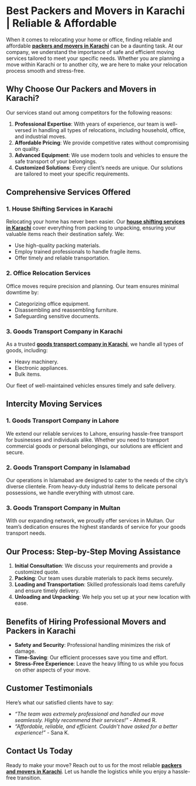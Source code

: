 # **Best Packers and Movers in Karachi | Reliable & Affordable**

When it comes to relocating your home or office, finding reliable and affordable **[packers and movers in Karachi](https://talalgoods.com/packers-and-movers-in-karachi/#)** can be a daunting task. At our company, we understand the importance of safe and efficient moving services tailored to meet your specific needs. Whether you are planning a move within Karachi or to another city, we are here to make your relocation process smooth and stress-free.

## **Why Choose Our Packers and Movers in Karachi?**

Our services stand out among competitors for the following reasons:

1. **Professional Expertise**: With years of experience, our team is well-versed in handling all types of relocations, including household, office, and industrial moves.
2. **Affordable Pricing**: We provide competitive rates without compromising on quality.
3. **Advanced Equipment**: We use modern tools and vehicles to ensure the safe transport of your belongings.
4. **Customized Solutions**: Every client’s needs are unique. Our solutions are tailored to meet your specific requirements.

## **Comprehensive Services Offered**

### **1. House Shifting Services in Karachi**

Relocating your home has never been easier. Our **[house shifting services in Karachi](https://houseshiftingkarachi.pk/#)** cover everything from packing to unpacking, ensuring your valuable items reach their destination safely. We:

- Use high-quality packing materials.
- Employ trained professionals to handle fragile items.
- Offer timely and reliable transportation.

### **2. Office Relocation Services**

Office moves require precision and planning. Our team ensures minimal downtime by:

- Categorizing office equipment.
- Disassembling and reassembling furniture.
- Safeguarding sensitive documents.

### **3. Goods Transport Company in Karachi**

As a trusted **[goods transport company in Karachi](https://talalgoods.com/#)**, we handle all types of goods, including:

- Heavy machinery.
- Electronic appliances.
- Bulk items.

Our fleet of well-maintained vehicles ensures timely and safe delivery.

## **Intercity Moving Services**

### **1. Goods Transport Company in Lahore**

We extend our reliable services to Lahore, ensuring hassle-free transport for businesses and individuals alike. Whether you need to transport commercial goods or personal belongings, our solutions are efficient and secure.

### **2. Goods Transport Company in Islamabad**

Our operations in Islamabad are designed to cater to the needs of the city’s diverse clientele. From heavy-duty industrial items to delicate personal possessions, we handle everything with utmost care.

### **3. Goods Transport Company in Multan**

With our expanding network, we proudly offer services in Multan. Our team’s dedication ensures the highest standards of service for your goods transport needs.

## **Our Process: Step-by-Step Moving Assistance**

1. **Initial Consultation**: We discuss your requirements and provide a customized quote.
2. **Packing**: Our team uses durable materials to pack items securely.
3. **Loading and Transportation**: Skilled professionals load items carefully and ensure timely delivery.
4. **Unloading and Unpacking**: We help you set up at your new location with ease.

## **Benefits of Hiring Professional Movers and Packers in Karachi**

- **Safety and Security**: Professional handling minimizes the risk of damage.
- **Time-Saving**: Our efficient processes save you time and effort.
- **Stress-Free Experience**: Leave the heavy lifting to us while you focus on other aspects of your move.

## **Customer Testimonials**

Here’s what our satisfied clients have to say:

- *“The team was extremely professional and handled our move seamlessly. Highly recommend their services!”* - Ahmed R.
- *“Affordable, reliable, and efficient. Couldn’t have asked for a better experience!”* - Sana K.

## **Contact Us Today**

Ready to make your move? Reach out to us for the most reliable **[packers and movers in Karachi](https://packersandmoversinkarachi.pk/#)**. Let us handle the logistics while you enjoy a hassle-free transition.

